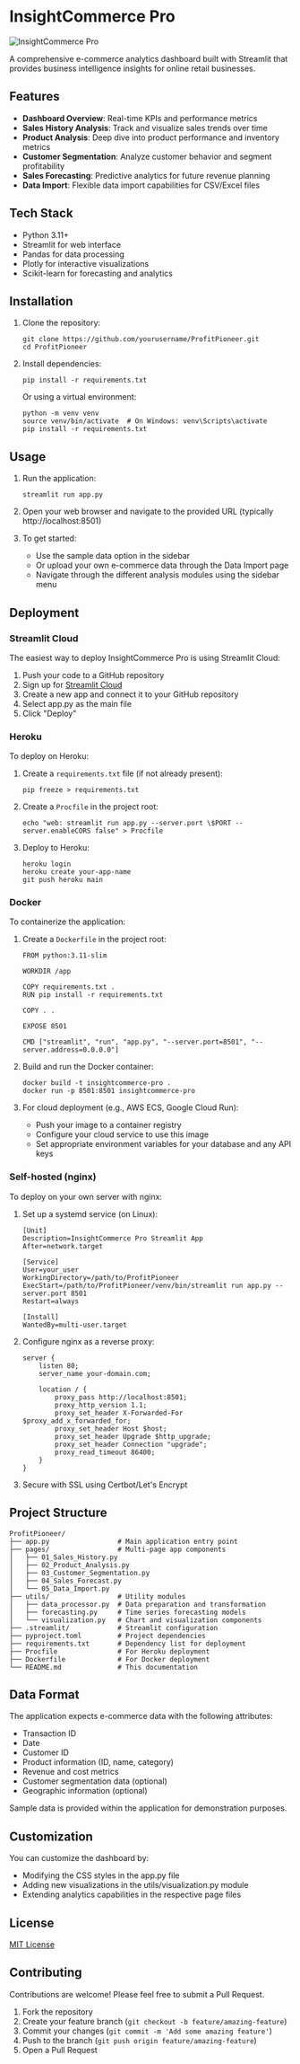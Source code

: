 # InsightCommerce Pro

![InsightCommerce Pro](generated-icon.png)

A comprehensive e-commerce analytics dashboard built with Streamlit that provides business intelligence insights for online retail businesses.

## Features

- **Dashboard Overview**: Real-time KPIs and performance metrics
- **Sales History Analysis**: Track and visualize sales trends over time
- **Product Analysis**: Deep dive into product performance and inventory metrics
- **Customer Segmentation**: Analyze customer behavior and segment profitability
- **Sales Forecasting**: Predictive analytics for future revenue planning
- **Data Import**: Flexible data import capabilities for CSV/Excel files

## Tech Stack

- Python 3.11+
- Streamlit for web interface
- Pandas for data processing
- Plotly for interactive visualizations
- Scikit-learn for forecasting and analytics

## Installation

1. Clone the repository:
   ```
   git clone https://github.com/yourusername/ProfitPioneer.git
   cd ProfitPioneer
   ```

2. Install dependencies:
   ```
   pip install -r requirements.txt
   ```
   
   Or using a virtual environment:
   ```
   python -m venv venv
   source venv/bin/activate  # On Windows: venv\Scripts\activate
   pip install -r requirements.txt
   ```

## Usage

1. Run the application:
   ```
   streamlit run app.py
   ```

2. Open your web browser and navigate to the provided URL (typically http://localhost:8501)

3. To get started:
   - Use the sample data option in the sidebar
   - Or upload your own e-commerce data through the Data Import page
   - Navigate through the different analysis modules using the sidebar menu

## Deployment

### Streamlit Cloud

The easiest way to deploy InsightCommerce Pro is using Streamlit Cloud:

1. Push your code to a GitHub repository
2. Sign up for [Streamlit Cloud](https://streamlit.io/cloud)
3. Create a new app and connect it to your GitHub repository
4. Select app.py as the main file
5. Click "Deploy"

### Heroku

To deploy on Heroku:

1. Create a `requirements.txt` file (if not already present):
   ```
   pip freeze > requirements.txt
   ```

2. Create a `Procfile` in the project root:
   ```
   echo "web: streamlit run app.py --server.port \$PORT --server.enableCORS false" > Procfile
   ```

3. Deploy to Heroku:
   ```
   heroku login
   heroku create your-app-name
   git push heroku main
   ```

### Docker

To containerize the application:

1. Create a `Dockerfile` in the project root:
   ```
   FROM python:3.11-slim

   WORKDIR /app

   COPY requirements.txt .
   RUN pip install -r requirements.txt

   COPY . .

   EXPOSE 8501

   CMD ["streamlit", "run", "app.py", "--server.port=8501", "--server.address=0.0.0.0"]
   ```

2. Build and run the Docker container:
   ```
   docker build -t insightcommerce-pro .
   docker run -p 8501:8501 insightcommerce-pro
   ```

3. For cloud deployment (e.g., AWS ECS, Google Cloud Run):
   - Push your image to a container registry
   - Configure your cloud service to use this image
   - Set appropriate environment variables for your database and any API keys

### Self-hosted (nginx)

To deploy on your own server with nginx:

1. Set up a systemd service (on Linux):
   ```
   [Unit]
   Description=InsightCommerce Pro Streamlit App
   After=network.target

   [Service]
   User=your_user
   WorkingDirectory=/path/to/ProfitPioneer
   ExecStart=/path/to/ProfitPioneer/venv/bin/streamlit run app.py --server.port 8501
   Restart=always

   [Install]
   WantedBy=multi-user.target
   ```

2. Configure nginx as a reverse proxy:
   ```
   server {
       listen 80;
       server_name your-domain.com;

       location / {
           proxy_pass http://localhost:8501;
           proxy_http_version 1.1;
           proxy_set_header X-Forwarded-For $proxy_add_x_forwarded_for;
           proxy_set_header Host $host;
           proxy_set_header Upgrade $http_upgrade;
           proxy_set_header Connection "upgrade";
           proxy_read_timeout 86400;
       }
   }
   ```

3. Secure with SSL using Certbot/Let's Encrypt

## Project Structure

```
ProfitPioneer/
├── app.py                 # Main application entry point
├── pages/                 # Multi-page app components
│   ├── 01_Sales_History.py
│   ├── 02_Product_Analysis.py
│   ├── 03_Customer_Segmentation.py
│   ├── 04_Sales_Forecast.py
│   └── 05_Data_Import.py
├── utils/                 # Utility modules
│   ├── data_processor.py  # Data preparation and transformation
│   ├── forecasting.py     # Time series forecasting models
│   └── visualization.py   # Chart and visualization components
├── .streamlit/            # Streamlit configuration
├── pyproject.toml         # Project dependencies
├── requirements.txt       # Dependency list for deployment
├── Procfile               # For Heroku deployment
├── Dockerfile             # For Docker deployment
└── README.md              # This documentation
```

## Data Format

The application expects e-commerce data with the following attributes:
- Transaction ID
- Date
- Customer ID
- Product information (ID, name, category)
- Revenue and cost metrics
- Customer segmentation data (optional)
- Geographic information (optional)

Sample data is provided within the application for demonstration purposes.

## Customization

You can customize the dashboard by:
- Modifying the CSS styles in the app.py file
- Adding new visualizations in the utils/visualization.py module
- Extending analytics capabilities in the respective page files

## License

[MIT License](LICENSE)

## Contributing

Contributions are welcome! Please feel free to submit a Pull Request.

1. Fork the repository
2. Create your feature branch (`git checkout -b feature/amazing-feature`)
3. Commit your changes (`git commit -m 'Add some amazing feature'`)
4. Push to the branch (`git push origin feature/amazing-feature`)
5. Open a Pull Request 